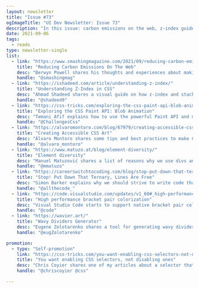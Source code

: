```yaml
---
layout: newsletter
title: "Issue #73"
ogImageTitle: "UI Dev Newsletter: Issue 73"
description: "In this issue: carbon emissions on the web, z-index guide, wavy dividers generator, and more."
date: 2021-09-06
tags:
  - reads
type: newsletter-single
list:
  - link: "https://www.smashingmagazine.com/2021/09/reducing-carbon-emissions-on-web/"
    title: "Reducing Carbon Emissions On The Web"
    desc: "Berwyn Powell shares his thoughts and experiences about making websites environmentally friendly."
    handle: "@smashingmag"
  - link: "https://ishadeed.com/article/understanding-z-index/"
    title: "Understanding Z-Index in CSS"
    desc: "Ahmad Shadeed shares a visual guide on how z-index and stacking contexts work in CSS."
    handle: "@shadeed9"
  - link: "https://css-tricks.com/exploring-the-css-paint-api-blob-animation/"
    title: "Exploring the CSS Paint API: Blob Animation"
    desc: "Temani Afif explains how to use the powerful Paint API and math to make a blog animation."
    handle: "@ChallengesCss"
  - link: "https://alvaromontoro.com/blog/67979/creating-accessible-css-art"
    title: "Creating Accessible CSS Art"
    desc: "Álvaro Montoro shares some tips and best practices to make CSS art more accessible for everyone."
    handle: "@alvaro_montoro"
  - link: "https://www.matuzo.at/blog/element-diversity/"
    title: "Element diversity"
    desc: "Manuel Matuzović shares a list of reasons why we use divs and explains why we shouldn't use divs so much."
    handle: "@mmatuzo"
  - link: "https://careerswitchtocoding.com/blog/stop-put-down-that-ternary-lines-are-free"
    title: "Stop! Put Down That Ternary, Lines Are Free"
    desc: "Simon Barker explains why we should strive to write code that is understandable to the team's newest and least experienced members by writing more readable code."
    handle: "@allthecode_"
  - link: "https://code.visualstudio.com/updates/v1_60#_high-performance-bracket-pair-colorization"
    title: "High performance bracket pair colorization"
    desc: "Visual Studio Code starts to support native bracket pair colorization in the last update."
    handle: "@code"
  - link: "https://wavier.art/"
    title: "Wavy Dividers Generator"
    desc: "Eugene Zolotarenko shares a tool for generating wavy dividers with ease."
    handle: "@eugZolotarenko"

promotion:
  - type: "Self-promotion"
    link: "https://css-tricks.com/you-want-enabling-css-selectors-not-disabling-ones/"
    title: "You want enabling CSS selectors, not disabling ones"
    desc: "Chris Coyier shares one of my articles about a selector that does a job without disabling the particular rule."
    handle: "@chriscoyier @css"

---
```


